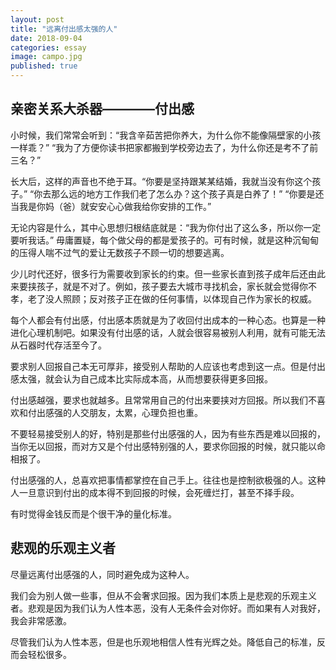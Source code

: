 ```yaml
---
layout: post
title: "远离付出感太强的人"
date: 2018-09-04
categories: essay
image: campo.jpg
published: true
---
```



## 亲密关系大杀器————付出感

小时候，我们常常会听到：“我含辛茹苦把你养大，为什么你不能像隔壁家的小孩一样乖？” “我为了方便你读书把家都搬到学校旁边去了，为什么你还是考不了前三名？”

长大后，这样的声音也不绝于耳。“你要是坚持跟某某结婚，我就当没有你这个孩子。” “你去那么远的地方工作我们老了怎么办？这个孩子真是白养了！” “你要是还当我是你妈（爸）就安安心心做我给你安排的工作。”

无论内容是什么，其中心思想归根结底就是：“我为你付出了这么多，所以你一定要听我话。” 毋庸置疑，每个做父母的都是爱孩子的。可有时候，就是这种沉甸甸的压得人喘不过气的爱让无数孩子不顾一切的想要逃离。

少儿时代还好，很多行为需要收到家长的约束。但一些家长直到孩子成年后还由此来要挟孩子，就是不对了。例如，孩子要去大城市寻找机会，家长就会觉得你不孝，老了没人照顾；反对孩子正在做的任何事情，以体现自己作为家长的权威。

每个人都会有付出感，付出感本质就是为了收回付出成本的一种心态。也算是一种进化心理机制吧。如果没有付出感的话，人就会很容易被别人利用，就有可能无法从石器时代存活至今了。

要求别人回报自己本无可厚非，接受别人帮助的人应该也考虑到这一点。但是付出感太强，就会认为自己成本比实际成本高，从而想要获得更多回报。

付出感越强，要求也就越多。且常常用自己的付出来要挟对方回报。所以我们不喜欢和付出感强的人交朋友，太累，心理负担也重。

不要轻易接受别人的好，特别是那些付出感强的人，因为有些东西是难以回报的，当你无以回报，而对方又是个付出感特别强的人，要求你回报的时候，就只能以命相报了。

付出感强的人，总喜欢把事情都掌控在自己手上。往往也是控制欲极强的人。这种人一旦意识到付出的成本得不到回报的时候，会死缠烂打，甚至不择手段。

有时觉得金钱反而是个很干净的量化标准。

## 悲观的乐观主义者

尽量远离付出感强的人，同时避免成为这种人。

我们会为别人做一些事，但从不会奢求回报。因为我们本质上是悲观的乐观主义者。悲观是因为我们认为人性本恶，没有人无条件会对你好。而如果有人对我好，我会非常感激。

尽管我们认为人性本恶，但是也乐观地相信人性有光辉之处。降低自己的标准，反而会轻松很多。
